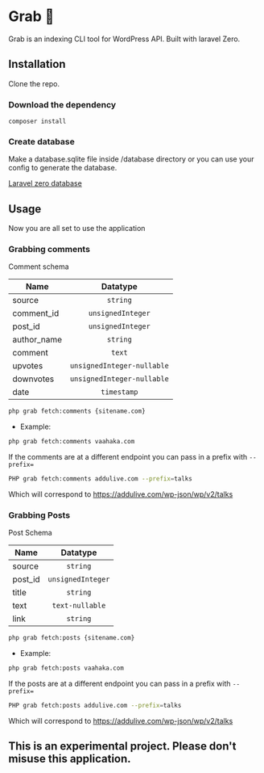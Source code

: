 # Grab 🔮

Grab is an indexing CLI tool for WordPress API. Built with laravel Zero.

## Installation

Clone the repo.

### Download the dependency

```
composer install
```

### Create database

Make a database.sqlite file inside /database directory or you can use your config to generate the database.

[Laravel zero database](https://laravel-zero.com/docs/database/)



## Usage

Now you are all set to use the application

### Grabbing comments

Comment schema

| Name          | Datatype      |
| ------------- |:-------------:|
| source     | `string` |
| comment_id     | `unsignedInteger`      |
| post_id | `unsignedInteger`       |
| author_name | `string`       |
| comment | `text`       |
| upvotes | `unsignedInteger-nullable`       |
| downvotes | `unsignedInteger-nullable`       |
| date | `timestamp`       |

```bash
php grab fetch:comments {sitename.com}
```
- Example:

```bash
php grab fetch:comments vaahaka.com
```

If the comments are at a different endpoint you can pass in a prefix with <code>--prefix=</code>

```bash
PHP grab fetch:comments addulive.com --prefix=talks
```
Which will correspond to https://addulive.com/wp-json/wp/v2/talks


### Grabbing Posts

Post Schema

| Name          | Datatype      |
| ------------- |:-------------:|
| source     | `string` |
| post_id | `unsignedInteger`       |
| title | `string`       |
| text | `text-nullable`       |
| link | `string`       |

```bash
php grab fetch:posts {sitename.com}
```
- Example:

```bash
php grab fetch:posts vaahaka.com
```

If the posts are at a different endpoint you can pass in a prefix with <code>--prefix=</code>

```bash
PHP grab fetch:posts addulive.com --prefix=talks
```
Which will correspond to https://addulive.com/wp-json/wp/v2/talks


## This is an experimental project. Please don't misuse this application.
